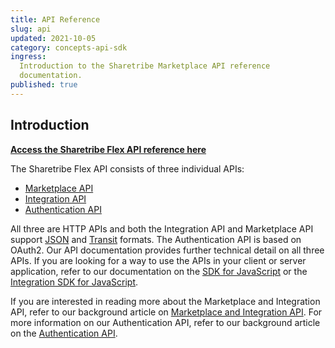 ```yaml
---
title: API Reference
slug: api
updated: 2021-10-05
category: concepts-api-sdk
ingress:
  Introduction to the Sharetribe Marketplace API reference
  documentation.
published: true
---
```


## Introduction

**[Access the Sharetribe Flex API reference here](https://www.sharetribe.com/api-reference/)**

The Sharetribe Flex API consists of three individual APIs:

- [Marketplace API](https://www.sharetribe.com/api-reference/marketplace.html)
- [Integration API](https://www.sharetribe.com/api-reference/integration.html)
- [Authentication API](https://www.sharetribe.com/api-reference/authentication.html)

All three are HTTP APIs and both the Integration API and Marketplace API
support [JSON](https://www.ietf.org/rfc/rfc7159.txt) and
[Transit](https://github.com/cognitect/transit-format) formats. The
Authentication API is based on OAuth2. Our API documentation provides
further technical detail on all three APIs. If you are looking for a way
to use the APIs in your client or server application, refer to our
documentation on the
[SDK for JavaScript](https://sharetribe.github.io/flex-sdk-js/) or the
[Integration SDK for JavaScript](https://sharetribe.github.io/flex-integration-sdk-js/).

If you are interested in reading more about the Marketplace and
Integration API, refer to our background article on
[Marketplace and Integration API](/concepts/marketplace-api-integration-api/).
For more information on our Authentication API, refer to our background
article on the [Authentication API](/concepts/authentication-api/).
